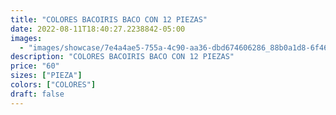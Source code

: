 ```yaml
---
title: "COLORES BACOIRIS BACO CON 12 PIEZAS"
date: 2022-08-11T18:40:27.2238842-05:00
images:
  - "images/showcase/7e4a4ae5-755a-4c90-aa36-dbd674606286_88b0a1d8-6f46-4b55-bea9-2626193b34db.webp"
description: "COLORES BACOIRIS BACO CON 12 PIEZAS"
price: "60"
sizes: ["PIEZA"]
colors: ["COLORES"]
draft: false
---
```

